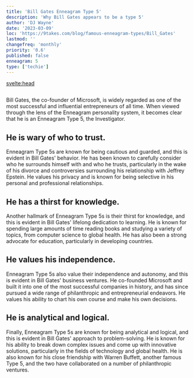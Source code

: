 ```yaml
---
title: 'Bill Gates Enneagram Type 5'
description: 'Why Bill Gates appears to be a type 5'
author: 'DJ Wayne'
date: '2023-03-09'
loc: 'https://9takes.com/blog/famous-enneagram-types/Bill_Gates'
lastmod: ''
changefreq: 'monthly'
priority: '0.6'
published: false
enneagram: 5
type: ['techie']
---
```


<svelte:head>
  <meta property="og:image" content="https://9takes.com/types/5s/Bill_Gates.webp" />
  <link rel="canonical" href="https://9takes.com/blog/famous-enneagram-types/Bill_Gates">
</svelte:head>
<script>
	import  PopCard  from "../../lib/components/atoms/PopCard.svelte";
</script>
<div
	style="display: flex;
    justify-content: center;
	"
>
	<PopCard
		image={`/types/5s/${'Bill_Gates'}.webp`}
		showIcon={false}
		text="Bill Gates"
		subtext=""
	/>
</div>

Bill Gates, the co-founder of Microsoft, is widely regarded as one of the most successful and influential entrepreneurs of all time. When viewed through the lens of the Enneagram personality system, it becomes clear that he is an Enneagram Type 5, the Investigator.

## He is wary of who to trust.

Enneagram Type 5s are known for being cautious and guarded, and this is evident in Bill Gates' behavior. He has been known to carefully consider who he surrounds himself with and who he trusts, particularly in the wake of his divorce and controversies surrounding his relationship with Jeffrey Epstein. He values his privacy and is known for being selective in his personal and professional relationships.

## He has a thirst for knowledge.

Another hallmark of Enneagram Type 5s is their thirst for knowledge, and this is evident in Bill Gates' lifelong dedication to learning. He is known for spending large amounts of time reading books and studying a variety of topics, from computer science to global health. He has also been a strong advocate for education, particularly in developing countries.

## He values his independence.

Enneagram Type 5s also value their independence and autonomy, and this is evident in Bill Gates' business ventures. He co-founded Microsoft and built it into one of the most successful companies in history, and has since pursued a wide range of philanthropic and entrepreneurial endeavors. He values his ability to chart his own course and make his own decisions.

## He is analytical and logical.

Finally, Enneagram Type 5s are known for being analytical and logical, and this is evident in Bill Gates' approach to problem-solving. He is known for his ability to break down complex issues and come up with innovative solutions, particularly in the fields of technology and global health. He is also known for his close friendship with Warren Buffett, another famous Type 5, and the two have collaborated on a number of philanthropic ventures.
